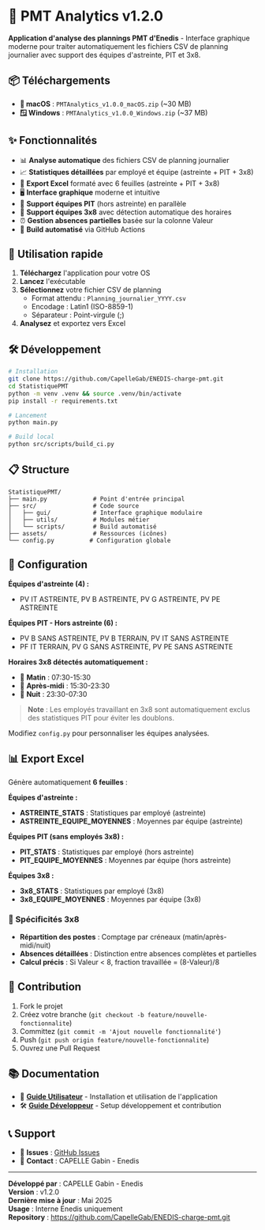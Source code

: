 # 🎉 PMT Analytics v1.2.0

**Application d'analyse des plannings PMT d'Enedis** - Interface graphique moderne pour traiter automatiquement les fichiers CSV de planning journalier avec support des équipes d'astreinte, PIT et 3x8.

## 📦 Téléchargements

- **🍎 macOS** : `PMTAnalytics_v1.0.0_macOS.zip` (~30 MB)
- **🪟 Windows** : `PMTAnalytics_v1.0.0_Windows.zip` (~37 MB)

## ✨ Fonctionnalités

- 📊 **Analyse automatique** des fichiers CSV de planning journalier
- 📈 **Statistiques détaillées** par employé et équipe (astreinte + PIT + 3x8)
- 💾 **Export Excel** formaté avec 6 feuilles (astreinte + PIT + 3x8)
- 🖥️ **Interface graphique** moderne et intuitive
- 🔧 **Support équipes PIT** (hors astreinte) en parallèle
- 🔄 **Support équipes 3x8** avec détection automatique des horaires
- ⏰ **Gestion absences partielles** basée sur la colonne Valeur
- 🚀 **Build automatisé** via GitHub Actions

## 🚀 Utilisation rapide

1. **Téléchargez** l'application pour votre OS
2. **Lancez** l'exécutable
3. **Sélectionnez** votre fichier CSV de planning
   - Format attendu : `Planning_journalier_YYYY.csv`
   - Encodage : Latin1 (ISO-8859-1)
   - Séparateur : Point-virgule (;)
4. **Analysez** et exportez vers Excel

## 🛠️ Développement

```bash
# Installation
git clone https://github.com/CapelleGab/ENEDIS-charge-pmt.git
cd StatistiquePMT
python -m venv .venv && source .venv/bin/activate
pip install -r requirements.txt

# Lancement
python main.py

# Build local
python src/scripts/build_ci.py
```

## 📋 Structure

```
StatistiquePMT/
├── main.py             # Point d'entrée principal
├── src/                # Code source
│   ├── gui/            # Interface graphique modulaire
│   ├── utils/          # Modules métier
│   └── scripts/        # Build automatisé
├── assets/             # Ressources (icônes)
└── config.py          # Configuration globale
```

## 🔧 Configuration

**Équipes d'astreinte (4) :**

- PV IT ASTREINTE, PV B ASTREINTE, PV G ASTREINTE, PV PE ASTREINTE

**Équipes PIT - Hors astreinte (6) :**

- PV B SANS ASTREINTE, PV B TERRAIN, PV IT SANS ASTREINTE
- PF IT TERRAIN, PV G SANS ASTREINTE, PV PE SANS ASTREINTE

**Horaires 3x8 détectés automatiquement :**

- 🌅 **Matin** : 07:30-15:30
- 🌆 **Après-midi** : 15:30-23:30
- 🌙 **Nuit** : 23:30-07:30

> **Note** : Les employés travaillant en 3x8 sont automatiquement exclus des statistiques PIT pour éviter les doublons.

Modifiez `config.py` pour personnaliser les équipes analysées.

## 📊 Export Excel

Génère automatiquement **6 feuilles** :

**Équipes d'astreinte :**

- **ASTREINTE_STATS** : Statistiques par employé (astreinte)
- **ASTREINTE_EQUIPE_MOYENNES** : Moyennes par équipe (astreinte)

**Équipes PIT (sans employés 3x8) :**

- **PIT_STATS** : Statistiques par employé (hors astreinte)
- **PIT_EQUIPE_MOYENNES** : Moyennes par équipe (hors astreinte)

**Équipes 3x8 :**

- **3x8_STATS** : Statistiques par employé (3x8)
- **3x8_EQUIPE_MOYENNES** : Moyennes par équipe (3x8)

### 🔄 Spécificités 3x8

- **Répartition des postes** : Comptage par créneaux (matin/après-midi/nuit)
- **Absences détaillées** : Distinction entre absences complètes et partielles
- **Calcul précis** : Si Valeur < 8, fraction travaillée = (8-Valeur)/8

## 🤝 Contribution

1. Fork le projet
2. Créez votre branche (`git checkout -b feature/nouvelle-fonctionnalite`)
3. Committez (`git commit -m 'Ajout nouvelle fonctionnalité'`)
4. Push (`git push origin feature/nouvelle-fonctionnalite`)
5. Ouvrez une Pull Request

## 📚 Documentation

- 👥 **[Guide Utilisateur](UTILISATION.md)** - Installation et utilisation de l'application
- 🛠️ **[Guide Développeur](DEVELOPPEUR.md)** - Setup développement et contribution

## 📞 Support

- 🐛 **Issues** : [GitHub Issues](https://github.com/CapelleGab/ENEDIS-charge-pmt/issues)
- 📧 **Contact** : CAPELLE Gabin - Enedis

---

**Développé par** : CAPELLE Gabin - Enedis  
**Version** : v1.2.0  
**Dernière mise à jour** : Mai 2025  
**Usage** : Interne Enedis uniquement  
**Repository** : https://github.com/CapelleGab/ENEDIS-charge-pmt.git
